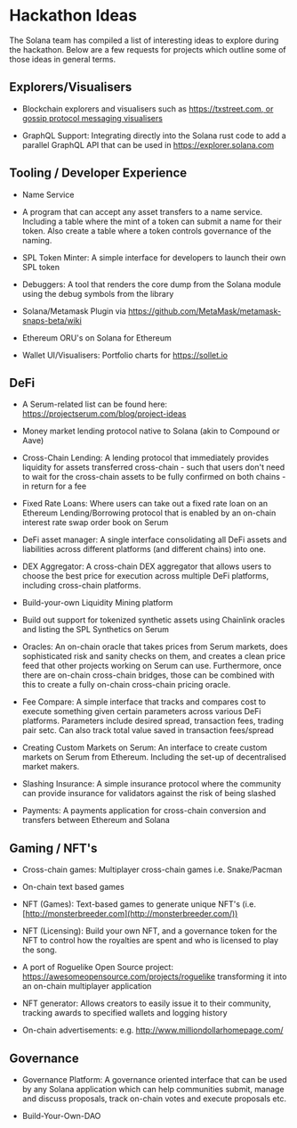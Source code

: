 # Hackathon Ideas

The Solana team has compiled a list of interesting ideas to explore during the hackathon. Below are a few requests for projects which outline some of those ideas in general terms.

## Explorers/Visualisers

-   Blockchain explorers and visualisers such as [https://txstreet.com, or gossip protocol messaging visualisers](https://txstreet.com)

-   GraphQL Support: Integrating directly into the Solana rust code to add a parallel GraphQL API that can be used in <https://explorer.solana.com>

## Tooling / Developer Experience

-   Name Service

-   A program that can accept any asset transfers to a name service. Including a table where the mint of a token can submit a name for their token. Also create a table where a token controls governance of the naming. 

-   SPL Token Minter: A simple interface for developers to launch their own SPL token

-   Debuggers: A tool that renders the core dump from the Solana module using the debug symbols from the library

-   Solana/Metamask Plugin via <https://github.com/MetaMask/metamask-snaps-beta/wiki> 

-   Ethereum ORU's on Solana for Ethereum

-   Wallet UI/Visualisers: Portfolio charts for <https://sollet.io>

## DeFi

-   A Serum-related list can be found here: <https://projectserum.com/blog/project-ideas> 

-   Money market lending protocol native to Solana (akin to Compound or Aave)

-   Cross-Chain Lending: A lending protocol that immediately provides liquidity for assets transferred cross-chain - such that users don't need to wait for the cross-chain assets to be fully confirmed on both chains -  in return for a fee

-   Fixed Rate Loans: Where users can take out a fixed rate loan on an Ethereum Lending/Borrowing protocol that is enabled by an on-chain interest rate swap order book on Serum 

-   DeFi asset manager: A single interface consolidating all DeFi assets and liabilities across different platforms (and different chains) into one. 

-   DEX Aggregator: A cross-chain DEX aggregator that allows users to choose the best price for execution across multiple DeFi platforms, including cross-chain platforms. 

-   Build-your-own Liquidity Mining platform

-   Build out support for tokenized synthetic assets using Chainlink oracles and listing the SPL Synthetics on Serum

-   Oracles: An on-chain oracle that takes prices from Serum markets, does sophisticated risk and sanity checks on them, and creates a clean price feed that other projects working on Serum can use. Furthermore, once there are on-chain cross-chain bridges, those can be combined with this to create a fully on-chain cross-chain pricing oracle.

-   Fee Compare: A simple interface that tracks and compares cost to execute something given certain parameters across various DeFi platforms. Parameters include desired spread, transaction fees, trading pair setc. Can also track total value saved in transaction fees/spread

-   Creating Custom Markets on Serum: An interface to create custom markets on Serum from Ethereum. Including the set-up of decentralised market makers. 

-   Slashing Insurance: A simple insurance protocol where the community can provide insurance for validators against the risk of being slashed

-   Payments: A payments application for cross-chain conversion and transfers between Ethereum and Solana

## Gaming / NFT's

-   Cross-chain games: Multiplayer cross-chain games i.e. Snake/Pacman

-   On-chain text based games 

-   NFT (Games): Text-based games to generate unique NFT's (i.e. [http://monsterbreeder.com](http://monsterbreeder.com/)) 

-   NFT (Licensing): Build your own NFT, and a governance token for the NFT to control how the royalties are spent and who is licensed to play the song.

-   A port of Roguelike Open Source project: <https://awesomeopensource.com/projects/roguelike> transforming it into an on-chain multiplayer application

-   NFT generator: Allows creators to easily issue it to their community, tracking awards to specified wallets and logging history

-   On-chain advertisements: e.g. <http://www.milliondollarhomepage.com/>

## Governance

-   Governance Platform: A governance oriented interface that can be used by any Solana application which can help communities submit, manage and discuss proposals, track on-chain votes and execute proposals etc. 

-   Build-Your-Own-DAO
